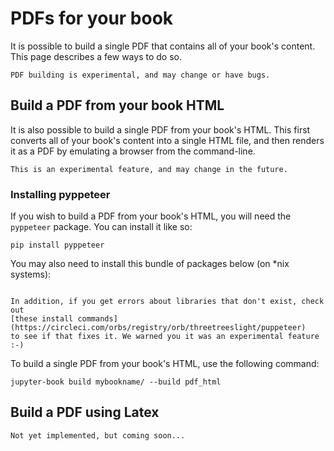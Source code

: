 # PDFs for your book

It is possible to build a single PDF that contains all of your book's content. This
page describes a few ways to do so.

```{warning}
PDF building is experimental, and may change or have bugs.
```

## Build a PDF from your book HTML

It is also possible to build a single PDF from your book's HTML. This first
converts all of your book's content into a single HTML file, and then renders
it as a PDF by emulating a browser from the command-line.

```{warning}
This is an experimental feature, and may change in the future.
```

### Installing pyppeteer

If you wish to build a PDF from your book's HTML, you will need the `pyppeteer` package.
You can install it like so:

```
pip install pyppeteer
```

You may also need to install this bundle of packages below (on *nix systems):

```{literalinclude} ../../.github/workflows/pyppeteer_reqs.txt
```

```{sidebar}
In addition, if you get errors about libraries that don't exist, check out
[these install commands](https://circleci.com/orbs/registry/orb/threetreeslight/puppeteer)
to see if that fixes it. We warned you it was an experimental feature :-)
```

To build a single PDF from your book's HTML, use the following command:

```
jupyter-book build mybookname/ --build pdf_html
```

## Build a PDF using Latex

```{warning}
Not yet implemented, but coming soon...
```
